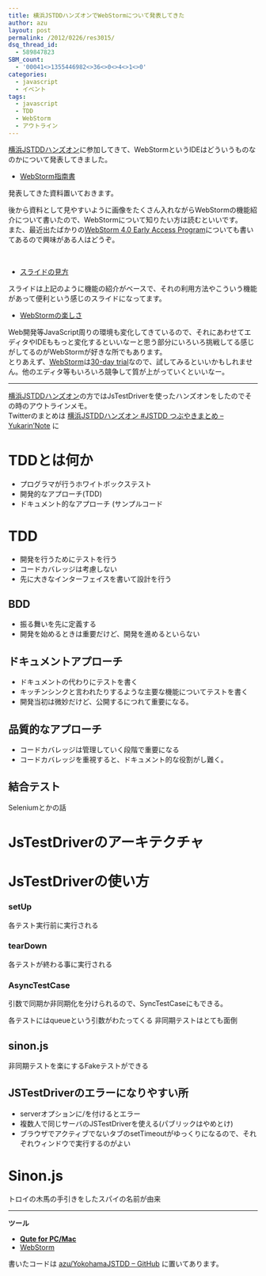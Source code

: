 ```yaml
---
title: 横浜JSTDDハンズオンでWebStormについて発表してきた
author: azu
layout: post
permalink: /2012/0226/res3015/
dsq_thread_id:
  - 589847823
SBM_count:
  - '00041<>1355446982<>36<>0<>4<>1<>0'
categories:
  - javascript
  - イベント
tags:
  - javascript
  - TDD
  - WebStorm
  - アウトライン
---
```

[横浜JSTDDハンズオン][1]に参加してきて、WebStormというIDEはどういうものなのかについて発表してきました。

- <a href="http://azu.github.io/slide/webstorm/webstorm.html#slide1">WebStorm指南書</a>

発表してきた資料置いておきます。

後から資料として見やすいように画像をたくさん入れながらWebStormの機能紹介について書いたので、WebStormについて知りたい方は読むといいです。  
また、最近出たばかりの[WebStorm 4.0 Early Access Program][2]についても書いてあるので興味がある人はどうぞ。

 
- <a href="http://azu.github.io/slide/webstorm/webstorm.html#slide12">スライドの見方</a>

スライドは上記のように機能の紹介がベースで、それの利用方法やこういう機能があって便利という感じのスライドになってます。

- <a href="http://azu.github.io/slide/webstorm/webstorm.html#slide39">WebStormの楽しさ</a>

Web開発等JavaScript周りの環境も変化してきているので、それにあわせてエディタやIDEももっと変化するといいなーと思う部分にいろいろ挑戦してる感じがしてるのがWebStormが好きな所でもあります。  
とりあえず、[WebStorm][3]は[30-day trial][4]なので、試してみるといいかもしれません。他のエディタ等もいろいろ競争して質が上がっていくといいなー。

* * *

[横浜JSTDDハンズオン][1]の方ではJsTestDriverを使ったハンズオンをしたのでその時のアウトラインメモ。  
Twitterのまとめは [横浜JSTDDハンズオン #JSTDD つぶやきまとめ &#8211; Yukarin&#8217;Note][5] に

# TDDとは何か

*   プログラマが行うホワイトボックステスト
*   開発的なアプローチ(TDD)
*   ドキュメント的なアプローチ (サンプルコード

# TDD

*   開発を行うためにテストを行う
*   コードカバレッジは考慮しない
*   先に大きなインターフェイスを書いて設計を行う

## BDD

*   振る舞いを先に定義する
*   開発を始めるときは重要だけど、開発を進めるといらない

## ドキュメントアプローチ

*   ドキュメントの代わりにテストを書く
*   キッチンシンクと言われたりするような主要な機能についてテストを書く
*   開発当初は微妙だけど、公開するにつれて重要になる。

## 品質的なアプローチ

*   コードカバレッジは管理していく段階で重要になる
*   コードカバレッジを重視すると、ドキュメント的な役割がし難く。

## 結合テスト

Seleniumとかの話

# JsTestDriverのアーキテクチャ

# JsTestDriverの使い方

### setUp

各テスト実行前に実行される

### tearDown

各テストが終わる事に実行される

### AsyncTestCase

引数で同期か非同期化を分けられるので、SyncTestCaseにもできる。

各テストにはqueueという引数がわたってくる 非同期テストはとても面倒

## sinon.js

非同期テストを楽にするFakeテストができる

## JSTestDriverのエラーになりやすい所

*   serverオプションに/を付けるとエラー
*   複数人で同じサーバのJSTestDriverを使える(パブリックはやめとけ)
*   ブラウザでアクティブでないタブのsetTimeoutがゆっくりになるので、それぞれウィンドウで実行するのがよい

# Sinon.js

トロイの木馬の手引きをしたスパイの名前が由来

* * *

**ツール**

*   **[Qute for PC/Mac][6]**
*   [WebStorm][3]

書いたコードは [azu/YokohamaJSTDD &#8211; GitHub][7] に置いてあります。

 

 [1]: http://atnd.org/events/25519
 [2]: http://blog.jetbrains.com/webide/2012/02/phpstorm-webstorm-4-0-early-access-program-started/
 [3]: http://www.jetbrains.com/webstorm/index.html
 [4]: http://www.jetbrains.com/webstorm/download/index.html
 [5]: https://yukar.in/note/ckFoT5
 [6]: http://www.inkcode.net/qute
 [7]: https://github.com/azu/YokohamaJSTDD
